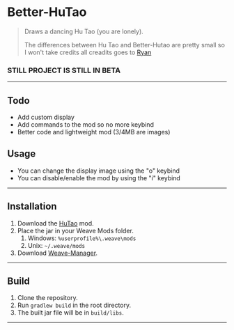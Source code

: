 # Better-HuTao
> Draws a dancing Hu Tao (you are lonely).
> 
> The differences between Hu Tao and Better-Hutao are pretty small so I won't take credits all creadits goes to [Ryan](https://github.com/Ultramicroscope/HuTao)
 
### STILL PROJECT IS STILL IN BETA

---
## Todo
- Add custom display 
- Add commands to the mod so no more keybind
- Better code and lightweight mod (3/4MB are images)


## Usage
- You can change the display image using the "o" keybind
- You can disable/enable the mod by using the "i" keybind

---

## Installation
1. Download the [HuTao](https://github.com/cranci1/Better-HuTao/releases) mod.
2. Place the jar in your Weave Mods folder.
    1. Windows: `%userprofile%\.weave\mods`
    2. Unix: `~/.weave/mods`
3. Download [Weave-Manager](https://github.com/exejar/Weave-Manager/releases).

---

## Build
1. Clone the repository.
2. Run `gradlew build` in the root directory.
3. The built jar file will be in `build/libs`.

---
